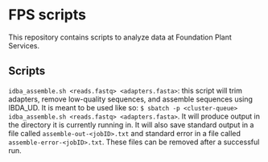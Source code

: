 # FPS scripts
This repository contains scripts to analyze data at Foundation Plant Services.

## Scripts
`idba_assemble.sh <reads.fastq> <adapters.fasta>`: this script will trim adapters, remove low-quality sequences, and assemble sequences using IBDA_UD. It is meant to be used like so: `$ sbatch -p <cluster-queue> idba_assemble.sh <reads.fastq> <adapters.fasta>`. It will produce output in the directory it is currently running in. It will also save standard output in a file called `assemble-out-<jobID>.txt` and standard error in a file called `assemble-error-<jobID>.txt`. These files can be removed after a successful run.